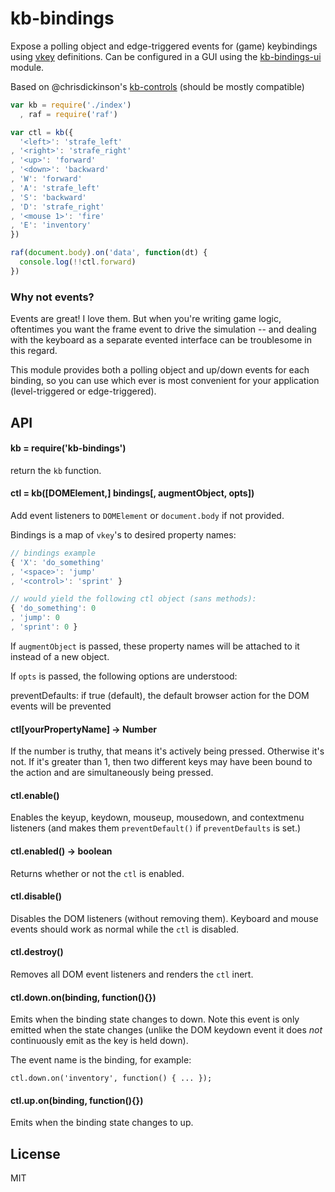 # kb-bindings

Expose a polling object and edge-triggered events for (game) keybindings using [vkey](https://github.com/chrisdickinson/vkey/) definitions.
Can be configured in a GUI using the [kb-bindings-ui](https://github.com/deathcap/kb-bindings-ui) module.

Based on @chrisdickinson's [kb-controls](https://github.com/chrisdickinson/kb-controls) (should be mostly compatible)

```javascript
var kb = require('./index')
  , raf = require('raf')

var ctl = kb({
  '<left>': 'strafe_left'
, '<right>': 'strafe_right'
, '<up>': 'forward'
, '<down>': 'backward'
, 'W': 'forward'
, 'A': 'strafe_left'
, 'S': 'backward'
, 'D': 'strafe_right'
, '<mouse 1>': 'fire'
, 'E': 'inventory'
})

raf(document.body).on('data', function(dt) {
  console.log(!!ctl.forward)
})

```

### Why not events?

Events are great! I love them. But when you're writing game logic, oftentimes you want the frame event to drive the simulation -- and dealing with the keyboard as a separate evented interface can be troublesome in this regard.

This module provides both a polling object and up/down events for each binding, so you
can use which ever is most convenient for your application (level-triggered or edge-triggered).

## API

#### kb = require('kb-bindings')

return the `kb` function.

#### ctl = kb([DOMElement,] bindings[, augmentObject, opts])

Add event listeners to `DOMElement` or `document.body` if not provided.

Bindings is a map of `vkey`'s to desired property names:

```javascript
// bindings example
{ 'X': 'do_something'
, '<space>': 'jump'
, '<control>': 'sprint' }

// would yield the following ctl object (sans methods):
{ 'do_something': 0
, 'jump': 0
, 'sprint': 0 }
```

If `augmentObject` is passed, these property names will be attached to it instead
of a new object.

If `opts` is passed, the following options are understood:

preventDefaults: if true (default), the default browser action for the DOM events will be prevented

#### ctl[yourPropertyName] -> Number

If the number is truthy, that means it's actively being pressed. Otherwise it's not. If it's
greater than 1, then two different keys may have been bound to the action and are simultaneously being pressed.

#### ctl.enable()

Enables the keyup, keydown, mouseup, mousedown, and contextmenu listeners (and makes them `preventDefault()` if `preventDefaults` is set.)

#### ctl.enabled() -> boolean

Returns whether or not the `ctl` is enabled.

#### ctl.disable()

Disables the DOM listeners (without removing them). Keyboard and mouse events should work
as normal while the `ctl` is disabled.

#### ctl.destroy()

Removes all DOM event listeners and renders the `ctl` inert.

#### ctl.down.on(binding, function(){})

Emits when the binding state changes to down. Note this event is only emitted when the
state changes (unlike the DOM keydown event it does _not_ continuously emit as the key
is held down).

The event name is the binding, for example:

    ctl.down.on('inventory', function() { ... });

#### ctl.up.on(binding, function(){})

Emits when the binding state changes to up.

## License

MIT


